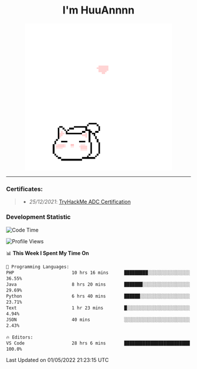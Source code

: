 <h1 align='center'>I'm HuuAnnnn</h1>
<p align="center">
 <img src="cat_intro.gif" />
</p>

___

### Certificates:
>- *25/12/2021*: [TryHackMe ADC Certification](https://tryhackme-certificates.s3-eu-west-1.amazonaws.com/THM-HKVVJOIWJA.png)


### Development Statistic

<!--START_SECTION:waka-->
![Code Time](http://img.shields.io/badge/Code%20Time-146%20hrs%209%20mins-blue)

![Profile Views](http://img.shields.io/badge/Profile%20Views-19-blue)

📊 **This Week I Spent My Time On** 

```text
💬 Programming Languages: 
PHP                      10 hrs 16 mins      █████████░░░░░░░░░░░░░░░░   36.55% 
Java                     8 hrs 20 mins       ███████░░░░░░░░░░░░░░░░░░   29.69% 
Python                   6 hrs 40 mins       ██████░░░░░░░░░░░░░░░░░░░   23.71% 
Text                     1 hr 23 mins        █░░░░░░░░░░░░░░░░░░░░░░░░   4.94% 
JSON                     40 mins             ░░░░░░░░░░░░░░░░░░░░░░░░░   2.43%

🔥 Editors: 
VS Code                  28 hrs 6 mins       █████████████████████████   100.0%

```


 Last Updated on 01/05/2022 21:23:15 UTC
<!--END_SECTION:waka-->
